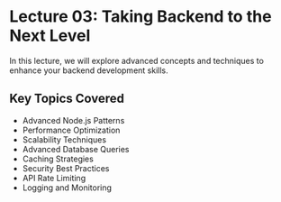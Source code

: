 # Lecture 03: Taking Backend to the Next Level

In this lecture, we will explore advanced concepts and techniques to enhance your backend development skills.

## Key Topics Covered

- Advanced Node.js Patterns
- Performance Optimization
- Scalability Techniques
- Advanced Database Queries
- Caching Strategies
- Security Best Practices
- API Rate Limiting
- Logging and Monitoring
